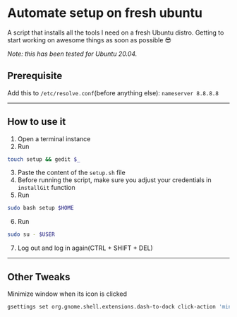 # Automate setup on fresh ubuntu

A script that installs all the tools I need on a fresh Ubuntu distro. Getting to start working on awesome things as soon as possible :sunglasses:

*Note: this has been tested for Ubuntu 20.04.*

## Prerequisite

Add this to `/etc/resolve.conf`(before anything else): `nameserver 8.8.8.8 `

---

## How to use it

1. Open a terminal instance
2. Run 
  ```bash
  touch setup && gedit $_
  ```

3. Paste the content of the `setup.sh` file
4. Before running the script, make sure you adjust your credentials in `installGit` function
5. Run
  ```bash
  sudo bash setup $HOME
  ```
6. Run
  ```bash
  sudo su - $USER
  ```
7. Log out and log in again(CTRL + SHIFT + DEL)

---

## Other Tweaks

Minimize window when its icon is clicked

```bash
gsettings set org.gnome.shell.extensions.dash-to-dock click-action 'minimize'
```